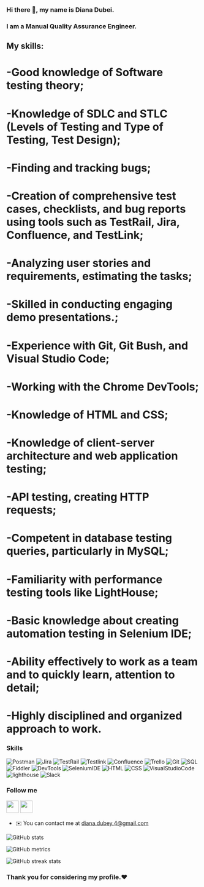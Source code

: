 
### Hi there 👋, my name is Diana Dubei.
### I am a Manual Quality Assurance Engineer.
## My skills:
# -Good knowledge of Software testing theory;
# -Knowledge of SDLC and STLC (Levels of Testing and Type of Testing, Test Design);
# -Finding and tracking bugs;
# -Creation of comprehensive test cases, checklists, and bug reports using tools such as TestRail, Jira, Confluence, and TestLink;
# -Analyzing user stories and requirements, estimating the tasks;
# -Skilled in conducting engaging demo presentations.;
# -Experience with Git, Git Bush, and Visual Studio Code;
# -Working with the Chrome DevTools;
# -Knowledge of HTML and CSS;
# -Knowledge of client-server architecture and web application testing;
# -API testing, creating HTTP requests;
# -Competent in database testing queries, particularly in MySQL;
# -Familiarity with performance testing tools like LightHouse;
# -Basic knowledge about creating automation testing in Selenium IDE;
# -Ability effectively to work as a team and to quickly learn, attention to detail;
# -Highly disciplined and organized approach to work.

### Skills
![Postman](https://img.shields.io/badge/-Postman-orange)
![Jira](https://img.shields.io/badge/-Jira-blue)
![TestRail](https://img.shields.io/badge/-TestRail-green)
![Testlink](https://img.shields.io/badge/-Testlink-grey)
![Confluence](https://img.shields.io/badge/-Confluence-orange)
![Trello](https://img.shields.io/badge/-Trello-yellow)
![Git](https://img.shields.io/badge/-Git-black)
![SQL](https://img.shields.io/badge/-SQL-green)
![Fiddler](https://img.shields.io/badge/-Fiddler-blue)
![DevTools](https://img.shields.io/badge/-DevTools-grey)
![SeleniumIDE](https://img.shields.io/badge/-SeleniumIDE-orange)
![HTML](https://img.shields.io/badge/-HTMl-Lblue)
![CSS](https://img.shields.io/badge/-CSS-yellow)
![VisualStudioCode](https://img.shields.io/badge/-VisualStudioCode-black)
![lighthouse](https://img.shields.io/badge/-Lighthouse-yellow)
![Slack](https://img.shields.io/badge/-Slack-green)


 ### Follow me
<p align="left"> <a href="https://www.github.com/ddianka1" target="_blank" rel="noreferrer"><img src="https://raw.githubusercontent.com/danielcranney/readme-generator/main/public/icons/socials/github.svg" width="32" height="32" /></a> <a href="https://www.linkedin.com/in/diana-dubei-931051267/" target="_blank" rel="noreferrer"><img src="https://raw.githubusercontent.com/danielcranney/readme-generator/main/public/icons/socials/linkedin.svg" width="32" height="32" /></a></p>


   * ✉️  You can contact me at [diana.dubey.4@gmail.com](mailto:diana.dubey.4@gmail.com)



![GitHub stats](https://github-readme-stats.vercel.app/api?username=ddianka1&show_icons=true)  

 

![GitHub metrics](https://metrics.lecoq.io/ddianka1)  

![GitHub streak stats](https://streak-stats.demolab.com/?user=ddianka1)  



### Thank you for considering my profile.❤️
